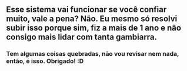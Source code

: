 ## Esse sistema vai funcionar se você confiar muito, vale a pena? Não. Eu mesmo só resolvi subir isso porque sim, fiz a mais de 1 ano e não consigo mais lidar com tanta gambiarra.

### Tem algumas coisas quebradas, não vou revisar nem nada, então, é isso. Obrigado! :D